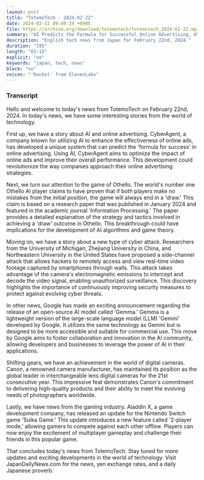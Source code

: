 ```yaml
---
layout: post
title: "TotemoTech - 2024-02-22"
date: 2024-02-22 09:49:19 +0900
file: https://archive.org/download/totemotech/totemotech_2024-02-22.mp3
summary: "AI Predicts the Formula for Successful Online Advertising, Othello AI Proves 'Draw' Outcome, & more…"
description: "English tech news from Japan for February 22nd, 2024."
duration: "195"
length: "03:15"
explicit: "no"
keywords: "japan, tech, news"
block: "no"
voices: "'Rachel' from ElevenLabs"
---
```


### Transcript

Hello and welcome to today's news from TotemoTech on February 22nd, 2024. In today's news, we have some interesting stories from the world of technology.

First up, we have a story about AI and online advertising. CyberAgent, a company known for utilizing AI to enhance the effectiveness of online ads, has developed a unique system that can predict the 'formula for success' in online advertising. Using AI, CyberAgent aims to optimize the impact of online ads and improve their overall performance. This development could revolutionize the way companies approach their online advertising strategies.

Next, we turn our attention to the game of Othello. The world's number one Othello AI player claims to have proven that if both players make no mistakes from the initial position, the game will always end in a 'draw.' This claim is based on a research paper that was published in January 2024 and featured in the academic journal 'Information Processing.' The paper provides a detailed explanation of the strategy and tactics involved in achieving a 'draw' outcome in Othello. This breakthrough could have implications for the development of AI algorithms and game theory.

Moving on, we have a story about a new type of cyber attack. Researchers from the University of Michigan, Zhejiang University in China, and Northeastern University in the United States have proposed a side-channel attack that allows hackers to remotely access and view real-time video footage captured by smartphones through walls. This attack takes advantage of the camera's electromagnetic emissions to intercept and decode the video signal, enabling unauthorized surveillance. This discovery highlights the importance of continuously improving security measures to protect against evolving cyber threats.

In other news, Google has made an exciting announcement regarding the release of an open-source AI model called 'Gemma.' Gemma is a lightweight version of the large-scale language model (LLM) 'Gemini' developed by Google. It utilizes the same technology as Gemini but is designed to be more accessible and suitable for commercial use. This move by Google aims to foster collaboration and innovation in the AI community, allowing developers and businesses to leverage the power of AI in their applications.

Shifting gears, we have an achievement in the world of digital cameras. Canon, a renowned camera manufacturer, has maintained its position as the global leader in interchangeable lens digital cameras for the 21st consecutive year. This impressive feat demonstrates Canon's commitment to delivering high-quality products and their ability to meet the evolving needs of photographers worldwide.

Lastly, we have news from the gaming industry. Aladdin X, a game development company, has released an update for the Nintendo Switch game 'Suika Game.' This update introduces a new feature called '2-player mode,' allowing gamers to compete against each other offline. Players can now enjoy the excitement of multiplayer gameplay and challenge their friends in this popular game.

That concludes today's news from TotemoTech. Stay tuned for more updates and exciting developments in the world of technology.   Visit JapanDailyNews.com for the news, yen exchange rates, and a daily Japanese proverb.
